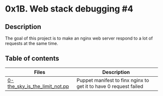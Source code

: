 # 0x1B. Web stack debugging #4

## Description

The goal of this project is to make an nginx web server respond to a lot of requests at the same time.

## Table of contents

Files | Description
----- | -----------
[0-the_sky_is_the_limit_not.pp](./0-the_sky_is_the_limit_not.pp) | Puppet manifest to finx nginx to get it to have 0 request failed
